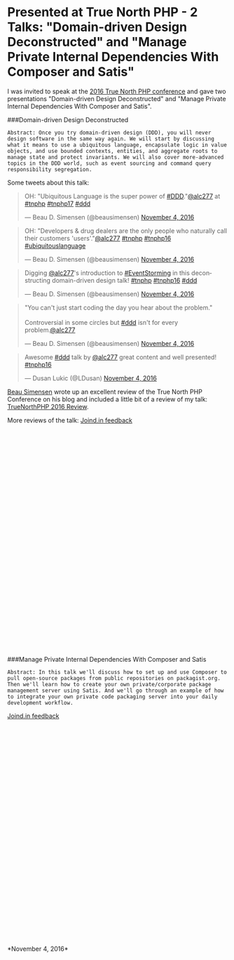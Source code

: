 # Presented at True North PHP - 2 Talks: "Domain-driven Design Deconstructed" and "Manage Private Internal Dependencies With Composer and Satis"

I was invited to speak at the [2016 True North PHP conference](https://truenorthphp.ca/) and gave two presentations "Domain-driven Design Deconstructed" and "Manage Private Internal Dependencies With Composer and Satis".
 
###Domain-driven Design Deconstructed

	Abstract: Once you try domain-driven design (DDD), you will never design software in the same way again. We will start by discussing what it means to use a ubiquitous language, encapsulate logic in value objects, and use bounded contexts, entities, and aggregate roots to manage state and protect invariants. We will also cover more-advanced topics in the DDD world, such as event sourcing and command query responsibility segregation.

Some tweets about this talk:
<blockquote class="twitter-tweet" data-lang="en"><p lang="en" dir="ltr">OH: &quot;Ubiquitous Language is the super power of <a href="https://twitter.com/hashtag/DDD?src=hash&amp;ref_src=twsrc%5Etfw">#DDD</a>.&quot;<a href="https://twitter.com/alc277?ref_src=twsrc%5Etfw">@alc277</a> at <a href="https://twitter.com/hashtag/tnphp?src=hash&amp;ref_src=twsrc%5Etfw">#tnphp</a> <a href="https://twitter.com/hashtag/tnphp17?src=hash&amp;ref_src=twsrc%5Etfw">#tnphp17</a> <a href="https://twitter.com/hashtag/ddd?src=hash&amp;ref_src=twsrc%5Etfw">#ddd</a></p>&mdash; Beau D. Simensen (@beausimensen) <a href="https://twitter.com/beausimensen/status/794619297830236160?ref_src=twsrc%5Etfw">November 4, 2016</a></blockquote>
<script async src="//platform.twitter.com/widgets.js" charset="utf-8"></script>

<blockquote class="twitter-tweet" data-lang="en"><p lang="en" dir="ltr">OH: &quot;Developers &amp; drug dealers are the only people who naturally call their customers &#39;users&#39;.&quot;<a href="https://twitter.com/alc277?ref_src=twsrc%5Etfw">@alc277</a> <a href="https://twitter.com/hashtag/tnphp?src=hash&amp;ref_src=twsrc%5Etfw">#tnphp</a> <a href="https://twitter.com/hashtag/tnphp16?src=hash&amp;ref_src=twsrc%5Etfw">#tnphp16</a> <a href="https://twitter.com/hashtag/ubiquitouslanguage?src=hash&amp;ref_src=twsrc%5Etfw">#ubiquitouslanguage</a></p>&mdash; Beau D. Simensen (@beausimensen) <a href="https://twitter.com/beausimensen/status/794619758423445505?ref_src=twsrc%5Etfw">November 4, 2016</a></blockquote>
<script async src="//platform.twitter.com/widgets.js" charset="utf-8"></script>

<blockquote class="twitter-tweet" data-lang="en"><p lang="en" dir="ltr">Digging <a href="https://twitter.com/alc277?ref_src=twsrc%5Etfw">@alc277</a>&#39;s introduction to <a href="https://twitter.com/hashtag/EventStorming?src=hash&amp;ref_src=twsrc%5Etfw">#EventStorming</a> in this deconstructing domain-driven design talk! <a href="https://twitter.com/hashtag/tnphp?src=hash&amp;ref_src=twsrc%5Etfw">#tnphp</a> <a href="https://twitter.com/hashtag/tnphp16?src=hash&amp;ref_src=twsrc%5Etfw">#tnphp16</a> <a href="https://twitter.com/hashtag/ddd?src=hash&amp;ref_src=twsrc%5Etfw">#ddd</a></p>&mdash; Beau D. Simensen (@beausimensen) <a href="https://twitter.com/beausimensen/status/794621957962604548?ref_src=twsrc%5Etfw">November 4, 2016</a></blockquote>
<script async src="//platform.twitter.com/widgets.js" charset="utf-8"></script>

<blockquote class="twitter-tweet" data-lang="en"><p lang="en" dir="ltr">&quot;You can&#39;t just start coding the day you hear about the problem.&quot;<br><br>Controversial in some circles but <a href="https://twitter.com/hashtag/ddd?src=hash&amp;ref_src=twsrc%5Etfw">#ddd</a> isn&#39;t for every problem.<a href="https://twitter.com/alc277?ref_src=twsrc%5Etfw">@alc277</a></p>&mdash; Beau D. Simensen (@beausimensen) <a href="https://twitter.com/beausimensen/status/794622497970941952?ref_src=twsrc%5Etfw">November 4, 2016</a></blockquote>
<script async src="//platform.twitter.com/widgets.js" charset="utf-8"></script>

<blockquote class="twitter-tweet" data-lang="en"><p lang="en" dir="ltr">Awesome <a href="https://twitter.com/hashtag/ddd?src=hash&amp;ref_src=twsrc%5Etfw">#ddd</a> talk by <a href="https://twitter.com/alc277?ref_src=twsrc%5Etfw">@alc277</a> great content and well presented! <a href="https://twitter.com/hashtag/tnphp16?src=hash&amp;ref_src=twsrc%5Etfw">#tnphp16</a></p>&mdash; Dusan Lukic (@LDusan) <a href="https://twitter.com/LDusan/status/794632553483399168?ref_src=twsrc%5Etfw">November 4, 2016</a></blockquote>
<script async src="//platform.twitter.com/widgets.js" charset="utf-8"></script>


[Beau Simensen](https://beau.io/) wrote up an excellent review of the True North PHP Conference on his blog and included a little bit of a review of my talk: [TrueNorthPHP 2016 Review](http://srcmvn.com/blog/2016/11/11/truenorthphp-2016).

More reviews of the talk: [Joind.in feedback](https://joind.in/event/truenorthphp/domain-driven-design-deconstructed)

<div style="min-height: 500px">
<script async class="speakerdeck-embed" data-id="b39c7dce12ef4fbaa1bd38796cbba6de" data-ratio="1.77777777777778" src="//speakerdeck.com/assets/embed.js"></script>
</div>

###Manage Private Internal Dependencies With Composer and Satis

	Abstract: In this talk we'll discuss how to set up and use Composer to pull open-source packages from public repositories on packagist.org. Then we'll learn how to create your own private/corporate package management server using Satis. And we'll go through an example of how to integrate your own private code packaging server into your daily development workflow.

[Joind.in feedback](https://joind.in/event/truenorthphp/manage-private-internal-dependencies-with-composer-and-satis)


<div style="min-height: 500px">
<script async class="speakerdeck-embed" data-id="03d4606e7fec49b09589e9195336034a" data-ratio="1.77777777777778" src="//speakerdeck.com/assets/embed.js"></script>
</div>
*November 4, 2016*